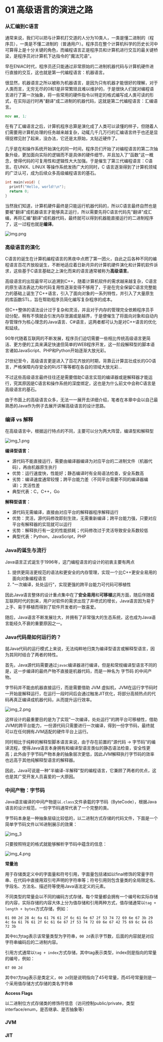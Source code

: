 # 01 高级语言的演进之路

### 从汇编到C语言

通常来说，我们可以把与计算机打交道的人分为10类人，一类是懂二进制的（程序员），一类是不懂二进制的（普通用户）。程序员在整个计算机科学的历史长河中可算得上是十分关键的角色，而编程语言正是程序员和计算机进行交互的最关键桥梁，是程序员对计算机下达指令的"魔法咒语"。

早在ENIAC时代，程序员还只能通过非常原始的二进制机器代码与计算机硬件进行直接的交互，这也就是第一代编程语言：机器语言。

很显然，机器语言之所以被称为机器语言，是因为只有机器才能很好的理解，对于人类而言，无穷无尽的0和1是非常繁琐且难以维护的，于是很快人们就对编程语言进行了第一次抽象，将一些常用的硬件指令以特定的格式编写成人类可读的形式，在实际运行时再"翻译"成二进制的机器代码，这就是第二代编程语言：汇编语言。

```asm
mov ax, 1;
```

在有了汇编语言之后，计算机程序总算是演化成了人类可以读懂的样子，但随着人们需要用计算机处理的任务越来越复杂，动辄几千几万行的汇编语言终于也还是显得捉襟见肘了起来，没办法，它还是太原始，太贴近硬件了。

几乎是在和操作系统开始演化的同一时间，程序员们开始了对编程语言的第二次抽象升级，更加面向实际的逻辑而不是具体的硬件细节，并且加入了"函数"这一概念，使得代码的可复用性和逻辑性大大加强。于是催生了第三代编程语言：C语言。在UNIX、LINUX 等操作系统发扬广大的同时，C 语言逐渐得到了计算机领域的广泛认可，成为后续众多高级编程语言的基石。

```c
int main(void) {
  printf("Hello, world!\n");
  return 0;
}
```

当然我们知道，计算机硬件最终是只能运行机器代码的，所以C语言最终自然也是要被"翻译"成机器语言才能够真正运行，所以需要先将C语言代码先"翻译"成汇编，再将汇编"翻译"成机器代码，最终就可以得到机器能直接运行的二进制程序了，这一过程也就是**编译**。

![img.png](img.png)

### 高级语言的演化

C语言的诞生在计算机编程语言的黑夜中点燃了第一团火，自此之后各种不同的编程语言百花齐放般诞生，不断地适应着日新月异的计算机硬件演化和计算机软件诉求，这些基于C语言基础之上演化而来的语言通常被称为**高级语言**。

高级语言的出现最早可以追溯到C++，随着计算机软件的需求越来越复杂，C语言的原生语法表达力和代码复用性逐渐变得不够用了，于是在完全保留C语言完整能力的基础上诞生了C++语言，引入了面向对象的一系列特性，并引入了大量原生的库函数STL，旨在帮助程序员简化编写复杂程序的成本。

但C++整体的语法设计过于复杂和灵活，并且对于内存的管理完全依赖程序员手动分配，稍有不慎就会引发内存泄漏或是越界，于是便催生了将面向对象和自动内存管理作为核心理念的Java语言、C#语言，这两者都可认为是对C++语言的优化和延续。

90年代随着互联网的不断发展，程序员们迫切需要一些相比传统高级语言更简洁、更方便的工具来满足快速但简单的WEB程序开发，这一阶段解释型的脚本语言诸如JavaScript、PHP和Python开始逐渐大放光彩。

21世纪至今，高级语言更是进入了百花齐放的时期，背靠云计算茁壮成长的GO语言，严格保障内存安全的RUST等等都在各自的领域大放光彩...

不过这些高级语言最终往往还是需要借助C语言实现的编译器或是解释器才能运行，究其原因是C语言和操作系统的深度绑定，这也是为什么前文中会称C语言是高级语言的基石。

由于市面上的高级语言众多，无法一一展开去详细介绍，笔者在本章中会以自己最熟悉的Java作为例子去展开讲解高级语言的设计思路。

### 编译 vs 解释

在高级语言中，根据运行特点的不同，主要可以分为两大阵营，编译型和解释型

![img_1.png](img_1.png)

**编译型语言：**

- 源代码不能直接运行，需要由编译器编译为对应平台的二进制文件（机器代码），再由机器原生执行
- 优势：运行速度快，性能好；静态编译时有全局语法检查，安全系数高
- 劣势：编译速度通常较慢；跨平台能力差（不同平台需要不同的编译器编译）；灵活性差
- 典型代表：C，C++，Go

**解释型语言：**

- 源代码无需编译，直接由对应平台的解释器程序解释运行
- 优势：灵活，源代码修改即刻生效，无需重新编译；跨平台能力强，只要对应平台有解释器的实现就可以运行
- 劣势：解释执行有一定的性能损耗；代码修改过于灵活导致安全系数较低
- 典型代表：Python，JavaScript，PHP

### Java的诞生与流行

Java语言正式诞生于1996年，这门编程语言的设计的初衷主要有两点

1. 提供更简洁更规范的语法和更安全的内存管理，实现一个比C++更安全易用的面向对象编程语言
2. "一次编译，处处运行"，实现更强的跨平台能力可代码可移植性

因此Java语言整体的设计重点集中在了**安全易用**和**可移植**这两方面，随后伴随着互联网时代的到来，用户对软件的需求出现了井喷式的增长，Java语言因为易于上手、易于移植而得到了软件开发者的一致喜爱。

随后，Java语言不断发展壮大，并拥有了非常强大的生态系统，这也成为Java语言能经久不衰的重要原因之一。

### Java代码是如何运行的？

就Java代码的运行模式上来说，无法纯粹地归类为编译型语言或解释型语言，因为其同时结合了两者的特性。

首先，Java源代码需要通过`javac`编译器进行编译，但是和常规编译型语言不同的是，这一步编译的最终产物不直接是机器代码，而是一种名为 字节码 的中间产物。

字节码并不能由机器直接运行，而是需要借助 JVM 虚拟机，JVM在运行字节码时一开始是解释运行，在运行一段时间后会通过触发JIT优化，将部分高频热点的代码再真正编译成机器代码，从而提升运行效率。

![img_2.png](img_2.png)

这样设计的最重要目的是为了实现"一次编译，处处运行"的跨平台可移植性，借助JVM的跨平台能力，一份源代码只需要进行一次编译，得到一份字节码，最终就可以在任何拥有JVM适配的硬件平台上运行。

同时相比于纯粹的解释型脚本语言来说，由于存在前置的"源代码 -> 字节码"的编译流程，使得Java语言本身拥有和编译型语言类似的静态语法检查，安全性更高；此外由于字节码产物本身的抽象层次更低，因此JVM解释执行字节码的效率也远高于其他纯解释型语言的解释器。

因此，Java可说是一种"半编译-半解释"型的编程语言，它兼顾了两者的优点，这也是其广受开发人员喜爱的一大原因。

### 中间产物：字节码

Java语言编译的中间产物是以`.class`文件承载的字节码（ByteCode），根据Java语言的设计规范，一份字节码通常代表了一个完整的类。

字节码本身是一种抽象层级比较低的，以二进制方式存储的代码文件，下面是一个简单字节码文件以16进制展示的效果：

![img_3](img_3.png)

只要按照特定的格式就能够解析字节码中蕴含的信息：

![img_4.png](img_4.png)

**常量池**

用于存储类定义中的字面量和符号引用，字面量包括诸如以final修饰的常量字符串、在代码中直接用双引号声明的字符串等；符号引用则包含量类的全局限定名、字段名、方法名、描述符等使用Java语法定义的元素。

不同类型的常量会以不同的编码方式存储，每个常量都会拥有一个编号和实际存储的内容，实际存储的内容大体上分为值存储和引用两种方式，值存储通常以`tag + length + bytes`方式存储，例如：

```
01 00 2d 28 4c 6a 61 76 61 2f 6c 61 6e 67 2f 53 74 72 69 6e 67 3b 29 4c 6a 61 76 61 2f 6c 61 6e 67 2f 53 74 72 69 6e 67 42 75 69 6c 64 65 72 3b
```

其中`01`为tag表示该常量类型为字符串，`00 2d`表示字节数，后面的内容就是对应字符串编码后的二进制内容。

引用方式通常以`tag + index`方式存储，其中tag表示类型，index则是指向的常量的编号，例如：

```
07 00 2d
```

其中`07`为tag表示是类定义，`00 2d`则是说明指向了45号常量，而45号常量则是一个采用值存储方式存储的类名字符串

**Access Flags**

以二进制位方式存储类的修饰符信息（访问控制public/private，类型interface/enum，是否继承、是否抽象等）

### JVM

### JIT